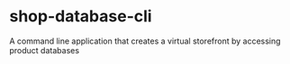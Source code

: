 # shop-database-cli
A command line application that creates a virtual storefront by accessing product databases
